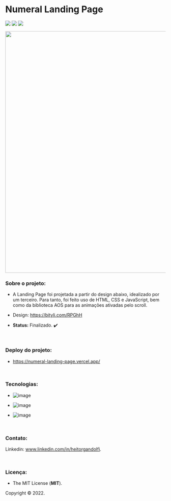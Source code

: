 # Numeral Landing Page

<img src="http://img.shields.io/static/v1?label=STATUS&message=FINALIZADO&color=green&style=for-the-badge"/> <img src="http://img.shields.io/static/v1?label=release%20date&message=december%202022&color=YELLOW&style=for-the-badge"/> <img src="http://img.shields.io/static/v1?label=license&message=MIT&color=informational&style=for-the-badge"/>

<div align="center">

<img src="https://user-images.githubusercontent.com/113437603/209563515-d2883cf7-c94f-45fd-a880-2ff71d955600.png" width="760px">
 
 </div>

### **Sobre o projeto:**

- A Landing Page foi projetada a partir do design abaixo, idealizado por um terceiro. Para tanto, foi feito uso de HTML, CSS e JavaScript, bem como da biblioteca AOS para as animações ativadas pelo scroll.  

- Design: https://bityli.com/RPGhH

- **Status:** Finalizado. :heavy_check_mark: 

<br>

### **Deploy do projeto:**

- https://numeral-landing-page.vercel.app/

<br>


### **Tecnologias:**

- ![image](https://img.shields.io/badge/JavaScript-F7DF1E?style=for-the-badge&logo=javascript&logoColor=black
)

- ![image](https://img.shields.io/badge/HTML5-E34F26?style=for-the-badge&logo=html5&logoColor=white
)
- ![image](https://img.shields.io/badge/CSS3-1572B6?style=for-the-badge&logo=css3&logoColor=white
)

<br>

### **Contato:**

Linkedin: www.linkedin.com/in/heitorgandolfi.


<br>

### **Licença:**

- The MIT License (**MIT**).

Copyright ©️ 2022.
